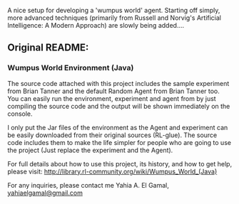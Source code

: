 A nice setup for developing a 'wumpus world' agent. Starting off simply, more advanced techniques (primarily from Russell and Norvig's Artificial Intelligence: A Modern Approach) are slowly being added....

## Original README:

### Wumpus World Environment (Java)

The source code attached with this project includes the sample experiment from Brian Tanner and the default Random Agent from Brian Tanner too. You can easily run the environment, experiment and agent from by just compiling the source code and the output will be shown immediately on the console. 

I only put the Jar files of the environment as the Agent and experiment can be easily downloaded from their original sources (RL-glue). The source code includes them to make the life simpler for people who are going to use the project (Just replace the experiment and the Agent).

For full details about how to use this project, its history, and how to get help, please visit:
http://library.rl-community.org/wiki/Wumpus_World_(Java)

For any inquiries, please contact me 
Yahia A. El Gamal, 
yahiaelgamal@gmail.com
